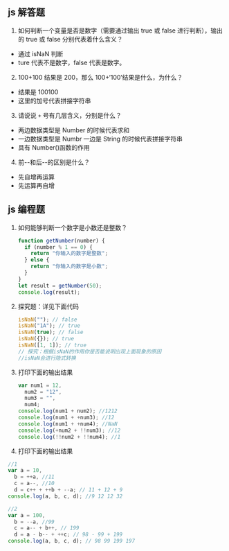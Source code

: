 ## js 解答题

1. 如何判断一个变量是否是数字（需要通过输出 true 或 false 进行判断），输出的 true 或 false 分别代表着什么含义？

- 通过 isNaN 判断
- ture 代表不是数字，false 代表是数字。

2. 100+100 结果是 200，那么 100+‘100’结果是什么，为什么？

- 结果是 100100
- 这里的加号代表拼接字符串

3. 请说说 `+` 号有几层含义，分别是什么？

- 两边数据类型是 Number 的时候代表求和
- 一边数据类型是 Numbr 一边是 String 的时候代表拼接字符串
- 具有 Number()函数的作用

4. 前--和后--的区别是什么？

- 先自增再运算
- 先运算再自增

## js 编程题

1. 如何能够判断一个数字是小数还是整数？

   ```js
   function getNumber(number) {
     if (number % 1 == 0) {
       return "你输入的数字是整数";
     } else {
       return "你输入的数字是小数";
     }
   }
   let result = getNumber(50);
   console.log(result);
   ```

2. 探究题：详见下面代码

   ```js
   isNaN(""); // false
   isNaN("1A"); // true
   isNaN(true); // false
   isNaN({}); // true
   isNaN([1, 1]); // true
   // 探究：根据isNaN的作用你是否能说明出现上面现象的原因
   //isNaN会进行隐式转换
   ```

3. 打印下面的输出结果

   ```js
   var num1 = 12,
     num2 = "12",
     num3 = "",
     num4;
   console.log(num1 + num2); //1212
   console.log(num1 + +num3); //12
   console.log(num1 + +num4); //NaN
   console.log(+num2 + !!num3); //12
   console.log(!!num2 + !!num4); //1
   ```

4. 打印下面的输出结果

```js
//1
var a = 10,
  b = ++a, //11
  c = a--, //10
  d = c++ + ++b + --a; // 11 + 12 + 9
console.log(a, b, c, d); //9 12 12 32
```

```js
//2
var a = 100,
  b = --a, //99
  c = a-- + b++, // 199
  d = a - b-- + ++c; // 98 - 99 + 199
console.log(a, b, c, d); // 98 99 199 197
```
